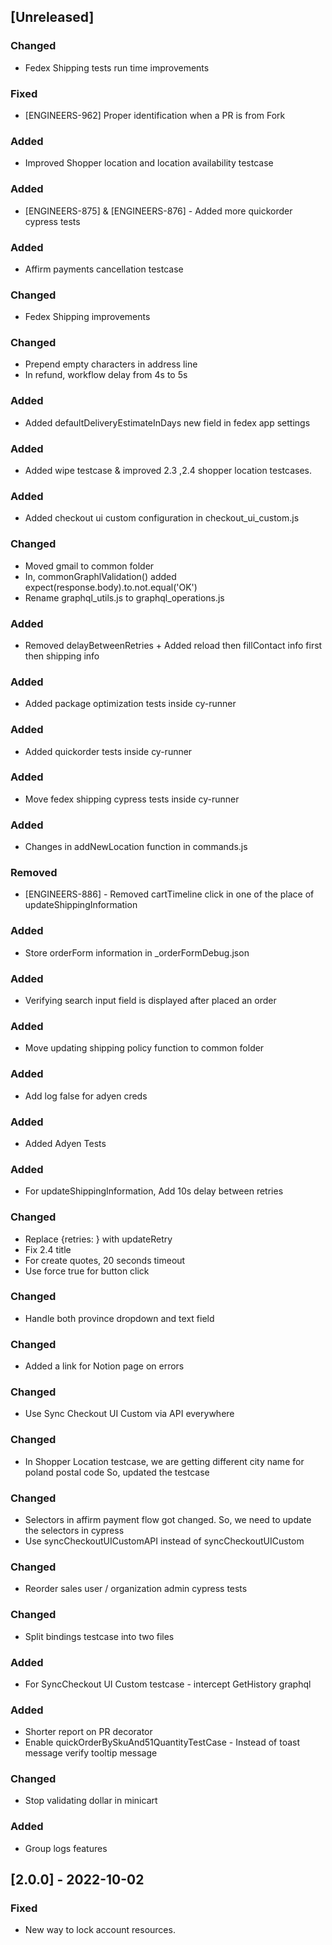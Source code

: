 ## [Unreleased]

### Changed
- Fedex Shipping tests run time improvements

### Fixed
- [ENGINEERS-962] Proper identification when a PR is from Fork

### Added
- Improved Shopper location and location availability testcase

### Added
- [ENGINEERS-875] & [ENGINEERS-876] - Added more quickorder cypress tests

### Added
- Affirm payments cancellation testcase 

### Changed
- Fedex Shipping improvements

### Changed
- Prepend empty characters in address line
- In refund, workflow delay from 4s to 5s

### Added
- Added defaultDeliveryEstimateInDays new field in fedex app settings

### Added
- Added wipe testcase & improved 2.3 ,2.4 shopper location testcases.

### Added
- Added checkout ui custom configuration in checkout_ui_custom.js

### Changed
- Moved gmail to common folder
- In, commonGraphlValidation() added expect(response.body).to.not.equal('OK')
- Rename graphql_utils.js to graphql_operations.js

### Added
- Removed delayBetweenRetries + Added reload then fillContact info first then shipping info

### Added
- Added package optimization tests inside cy-runner

### Added
- Added quickorder tests inside cy-runner

### Added
- Move fedex shipping cypress tests inside cy-runner

### Added
- Changes in addNewLocation function in commands.js

### Removed
- [ENGINEERS-886] - Removed cartTimeline click in one of the place of updateShippingInformation

### Added
- Store orderForm information in _orderFormDebug.json

### Added
- Verifying search input field is displayed after placed an order

### Added
- Move updating shipping policy function to common folder

### Added
- Add log false for adyen creds

### Added
- Added Adyen Tests

### Added
- For updateShippingInformation, Add 10s delay between retries

### Changed
- Replace {retries: } with updateRetry
- Fix 2.4 title
- For create quotes, 20 seconds timeout
- Use force true for button click

### Changed
- Handle both province dropdown and text field

### Changed
- Added a link for Notion page on errors

### Changed
- Use Sync Checkout UI Custom via API everywhere

### Changed
- In Shopper Location testcase, we are getting different city name for poland postal code
So, updated the testcase

### Changed
- Selectors in affirm payment flow got changed. So, we need to update the selectors in cypress
- Use syncCheckoutUICustomAPI instead of syncCheckoutUICustom 

### Changed
- Reorder sales user / organization admin cypress tests

### Changed
- Split bindings testcase into two files

### Added
- For SyncCheckout UI Custom testcase - intercept GetHistory graphql

### Added
- Shorter report on PR decorator
- Enable quickOrderBySkuAnd51QuantityTestCase - Instead of toast message verify tooltip message

### Changed
- Stop validating dollar in minicart

### Added
- Group logs features

## [2.0.0] - 2022-10-02

### Fixed
- New way to lock account resources.
